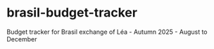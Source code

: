# brasil-budget-tracker
Budget tracker for Brasil exchange of Léa - Autumn 2025 - August to December
